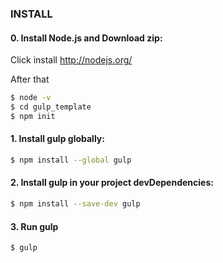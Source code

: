 ### INSTALL
#### 0. Install Node.js and Download zip:

Click install
http://nodejs.org/

After that

```sh
$ node -v
$ cd gulp_template
$ npm init
```

#### 1. Install gulp globally:

```sh
$ npm install --global gulp
```

#### 2. Install gulp in your project devDependencies:

```sh
$ npm install --save-dev gulp
```

#### 3. Run gulp

```sh
$ gulp
```
